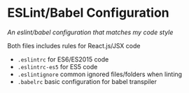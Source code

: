 # ESLint/Babel Configuration

*An eslint/babel configuration that matches my code style*

Both files includes rules for React.js/JSX code

- `.eslintrc` for ES6/ES2015 code
- `.eslintrc-es5` for ES5 code
- `.eslintignore` common ignored files/folders when linting
- `.babelrc` basic configuration for babel transpiler

